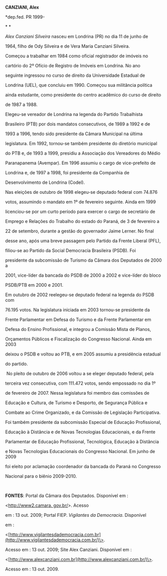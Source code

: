 **CANZIANI, Alex**



\*dep.fed. PR 1999-



* *



*Alex Canziani Silveira* nasceu em Londrina (PR) no dia 11 de junho de

1964, filho de Ody Silveira e de Vera Maria Canziani Silveira.



Começou a trabalhar em 1984 como oficial registrador de imóveis no

cartório do 2º Ofício de Registro de Imóveis em Londrina. No ano

seguinte ingressou no curso de direito da Universidade Estadual de

Londrina (UEL), que concluiu em 1990. Começou sua militância política

ainda estudante, como presidente do centro acadêmico do curso de direito

de 1987 a 1988.



Elegeu-se vereador de Londrina na legenda do Partido Trabalhista

Brasileiro (PTB) por dois mandatos consecutivos, de 1989 a 1992 e de

1993 a 1996, tendo sido presidente da Câmara Municipal na última

legislatura. Em 1992, tornou-se também presidente do diretório municipal

do PTB e, de 1993 a 1999, presidiu a Associação dos Vereadores do Médio

Paranapanema (Avempar). Em 1996 assumiu o cargo de vice-prefeito de

Londrina e, de 1997 a 1998, foi presidente da Companhia de

Desenvolvimento de Londrina (Codel).



Nas eleições de outubro de 1998 elegeu-se deputado federal com 74.876

votos, assumindo o mandato em 1º de fevereiro seguinte. Ainda em 1999

licenciou-se por um curto período para exercer o cargo de secretário de

Emprego e Relações do Trabalho do estado do Paraná, de 3 de fevereiro a

22 de setembro, durante a gestão do governador Jaime Lerner. No final

desse ano, após uma breve passagem pelo Partido da Frente Liberal (PFL),

filiou-se ao Partido da Social Democracia Brasileira (PSDB). Foi

presidente da subcomissão de Turismo da Câmara dos Deputados de 2000 a

2001, vice-líder da bancada do PSDB de 2000 a 2002 e vice-líder do bloco

PSDB/PTB em 2000 e 2001.



Em outubro de 2002 reelegeu-se deputado federal na legenda do PSDB com

76.195 votos. Na legislatura iniciada em 2003 tornou-se presidente da

Frente Parlamentar em Defesa do Turismo e da Frente Parlamentar em

Defesa do Ensino Profissional, e integrou a Comissão Mista de Planos,

Orçamentos Públicos e Fiscalização do Congresso Nacional. Ainda em 2003

deixou o PSDB e voltou ao PTB, e em 2005 assumiu a presidência estadual

do partido.



 No pleito de outubro de 2006 voltou a se eleger deputado federal, pela

terceira vez consecutiva, com 111.472 votos, sendo empossado no dia 1º

de fevereiro de 2007. Nessa legislatura foi membro das comissões de

Educação e Cultura, de Turismo e Desporto, de Segurança Pública e

Combate ao Crime Organizado, e da Comissão de Legislação Participativa.

Foi também presidente da subcomissão Especial de Educação Profissional,

Educação à Distância e de Novas Tecnologias Educacionais, e da Frente

Parlamentar de Educação Profissional, Tecnológica, Educação à Distância

e Novas Tecnologias Educacionais do Congresso Nacional. Em junho de 2009

foi eleito por aclamação coordenador da bancada do Paraná no Congresso

Nacional para o biênio 2009-2010.



 



**FONTES**: Portal da Câmara dos Deputados. Disponível em :

\<[http://www2.camara. gov.br/](http://www2.camara.%20gov.br/)\>. Acesso

em : 13 out. 2009; Portal FIEP. *Vigilantes da Democracia*. Disponível

em :

\<[http://www.vigilantesdademocracia.com.br](http://www.vigilantesdademocracia.com.br/)\>.

Acesso em : 13 out. 2009; Site Alex Canziani. Disponível em :

\<[http://www.alexcanziani.com.br](http://www.alexcanziani.com.br/)\>.

Acesso em : 13 out. 2009.



 

